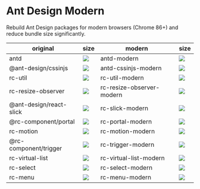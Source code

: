 # Ant Design Modern

Rebuild Ant Design packages for modern browsers (Chrome 86+) and reduce bundle size significantly.

| original | size | modern | size |
|---------|-------|--------|------|
| antd | ![](https://img.shields.io/bundlephobia/minzip/antd) | antd-modern | ![](https://img.shields.io/bundlephobia/minzip/antd-modern) |
| @ant-design/cssinjs | ![](https://img.shields.io/bundlephobia/minzip/@ant-design/cssinjs) | antd-cssinjs-modern | ![](https://img.shields.io/bundlephobia/minzip/antd-cssinjs-modern) |
| rc-util | ![](https://img.shields.io/bundlephobia/minzip/rc-util) | rc-util-modern | ![](https://img.shields.io/bundlephobia/minzip/rc-util-modern) |
| rc-resize-observer | ![](https://img.shields.io/bundlephobia/minzip/rc-resize-observer) | rc-resize-observer-modern | ![](https://img.shields.io/bundlephobia/minzip/rc-resize-observer-modern) |
| @ant-design/react-slick | ![](https://img.shields.io/bundlephobia/minzip/@ant-design/react-slick) | rc-slick-modern | ![](https://img.shields.io/bundlephobia/minzip/rc-slick-modern) |
| @rc-component/portal | ![](https://img.shields.io/bundlephobia/minzip/@rc-component/portal) | rc-portal-modern | ![](https://img.shields.io/bundlephobia/minzip/rc-portal-modern) |
| rc-motion | ![](https://img.shields.io/bundlephobia/minzip/rc-motion) | rc-motion-modern | ![](https://img.shields.io/bundlephobia/minzip/rc-motion-modern) |
| @rc-component/trigger | ![](https://img.shields.io/bundlephobia/minzip/@rc-component/trigger) | rc-trigger-modern | ![](https://img.shields.io/bundlephobia/minzip/rc-trigger-modern) |
| rc-virtual-list | ![](https://img.shields.io/bundlephobia/minzip/rc-virtual-list) | rc-virtual-list-modern | ![](https://img.shields.io/bundlephobia/minzip/rc-virtual-list-modern) |
| rc-select | ![](https://img.shields.io/bundlephobia/minzip/rc-select) | rc-select-modern | ![](https://img.shields.io/bundlephobia/minzip/rc-select-modern) |
| rc-menu | ![](https://img.shields.io/bundlephobia/minzip/rc-menu) | rc-menu-modern | ![](https://img.shields.io/bundlephobia/minzip/rc-menu-modern) |
